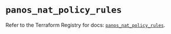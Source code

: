 # `panos_nat_policy_rules`

Refer to the Terraform Registry for docs: [`panos_nat_policy_rules`](https://registry.terraform.io/providers/paloaltonetworks/panos/2.0.5/docs/resources/nat_policy_rules).
